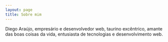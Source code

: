 ```yaml
---
layout: page
title: Sobre mim 
---
```


Diego Araújo, empresário e desenvolvedor web, taurino excêntrico, amante das boas coisas da vida, entusiasta de tecnologias e desenvolvimento web. 
